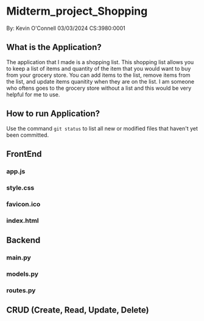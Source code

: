 # Midterm_project_Shopping

By: Kevin O'Connell
03/03/2024
CS:3980:0001

## What is the Application?

The application that I made is a shopping list. This shopping list allows you to keep a list of items and quantity of the item that you would want to buy from your grocery store. You can add items to the list, remove items from the list, and update items quanitity when they are on the list. I am someone who oftens goes to the grocery store without a list and this would be very helpful for me to use. 

## How to run Application?

Use the command `git status` to list all new or modified files that haven't yet been committed.


## FrontEnd


### app.js


### style.css

### favicon.ico

### index.html

## Backend

### main.py

### models.py

### routes.py

## CRUD (Create, Read, Update, Delete)


